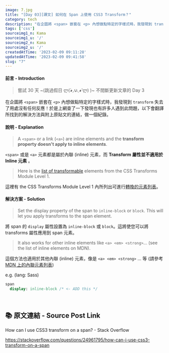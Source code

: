 ```yaml
---
image: 7.jpg
title: "[Day 03][譯文] 如何在 Span 上使用 CSS3 Transform？"
category: tech
description: "在企圖將 <span> 嵌套在 <p> 內想做點特定的字樣式時，我發現到 transform 失去了用處沒有任何反應！於是上網查了一下發現也有許多人遇到此問題，以下會翻譯所找到的解決方法與附上原貼文的連結，做一個紀錄。"
tags: ['css']
sourceimg1_n: Kama
sourceimg1_u: '/'
sourceimg2_n: Kama
sourceimg2_u: '/'
createdAtTime: '2023-02-09 09:11:28'
updatedAtTime: '2023-02-09 09:41:58'
slug: "7"
---
```


#### 前言 - Introduction

> 嘗試 30 天 ~(跳過假日 ლ(́◕◞౪◟◕‵ლ) )~ 不間斷更新文章的 Day 3

在企圖將 `<span>` 嵌套在 `<p>` 內想做點特定的字樣式時，我發現到 `transform` 失去了用處沒有任何反應！於是上網查了一下發現也有許多人遇到此問題，以下會翻譯所找到的解決方法與附上原貼文的連結，做一個紀錄。

#### 說明 - Explanation

> A `<span>` or a link (`<a>`) are inline elements and the **transform property doesn't apply to inline elements**.

`<span>` 或是 `<a>` 元素都是屬於內聯 (inline) 元素，而 **Transform 屬性並不適用於 Inline 元素** 。

> Here is the [list of transformable](https://www.w3.org/TR/css-transforms-1/#transformable-element) elements from the CSS Transforms Module Level 1.

這裡有 the CSS Transforms Module Level 1 內所列出可進行[轉換的元素列表](https://www.w3.org/TR/css-transforms-1/#transformable-element)。

#### 解決方案 - Solution

> Set the display property of the span to `inline-block` or `block`. This will let you apply transforms to the span element.

將 span 的 `display` 屬性設置為 `inline-block` 或 `block`。這將使您可以將 transforms 屬性應用到 span 元素。

> It also works for other inline elements like `<a> <em> <strong>`... (see the list of inline elements on MDN).

這個方法也適用於其他內聯 (inline) 元素，像是 `<a> <em> <strong>` ... 等 (請參考 [MDN 上的內聯元素列表](https://developer.mozilla.org/en-US/docs/Web/HTML/Inline_elements#Elements))

e.g. (lang: Sass)
```sass
span
  display: inline-block /* <- ADD this */
```

<br />

## 📚 原文連結 - Source Post Link

How can I use CSS3 transform on a span? - Stack Overflow

<https://stackoverflow.com/questions/24961795/how-can-i-use-css3-transform-on-a-span>